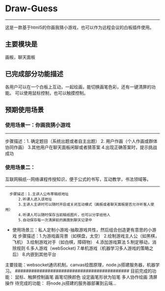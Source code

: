 ﻿# Draw-Guess
 <hr>
这是一款基于html5的你画我猜小游戏，也可以作为远程会议的白板插件使用。

## 主要模块是
画板，聊天面板
## 已完成部分功能描述
各用户可以在一个白板上互动，一起绘画，能切换画笔色彩，还有一键清屏的功能。
可以使用鼠标控制，也可以触摸控制。
## 预期使用场景

### 使用场景一：你画我猜小游戏
<hr>
      步骤描述：1. 确定题目（系统出题或者自主出题）
                      2. 用户作画（个人作画或群体协同作画）
                      3.其他用户在聊天面板闲聊或者猜答案
                      4.出现正确答案时，提示挑战成功

### 使用场景二：
互联网稿纸--网络课程传授知识，便于公式的书写，互动教学，书法领域等。
<hr>

      步骤描述：1.主讲人公布草稿纸地址
  	      2.听课人进入该地址
	      3.主讲人主讲时可以随时开启或关闭互动模式（画板或者聊天面板是否允许听客人使用）
	      4.听课人可以随时保存当前稿纸图片，也可以分享给他人
	      5.自动保存每一次清屏前的画面到聊天记录中

* 使用场景三：私人定制小游戏-抽取游戏共性，然后组合创造更有意思的小游戏
      步骤描述：1.为游戏画背景（如棋盘，太空）
	      2.绘制游戏主人公（如黑棋，飞机）
           	      3.绘制游戏对手（如白棋，障碍物）
 	      4.添加游戏算法
	      5.制定移动，消除规则
	      6.多人游戏（webSocket)
                      7.单机游戏（机器学习多人游戏的策略之后）
         	      8.内嵌到其他平台

主要技能：websocket通讯机制，canvas绘图原理，node.js搭建服务器，机器学习。
##########################################
目前完成的功能：
       鼠标、触屏控制画笔
       画笔切换颜色
       设定画笔形状为铅笔
       多人协作绘画
       清屏操作
待完成的功能：
       将node.js搭建的服务器部署到云端...

       
